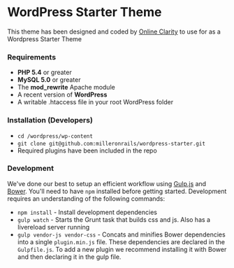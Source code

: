 # WordPress Starter Theme

This theme has been designed and coded by [Online Clarity](http://onlineclarity.ca) to use for as a Wordpress Starter Theme

### Requirements

* **PHP 5.4** or greater
* **MySQL 5.0** or greater
* The **mod_rewrite** Apache module
* A recent version of **WordPress**
* A writable .htaccess file in your root WordPress folder

### Installation (Developers)

* `cd /wordpress/wp-content`
* `git clone git@github.com:milleronrails/wordpress-starter.git`
* Required plugins have been included in the repo

### Development

We've done our best to setup an efficient workflow using [Gulp.js](http://gulpjs.com/) and [Bower](http://bower.io/). You'll need to have `npm` installed before getting started. Development requires an understanding of the following commands:

* `npm install` - Install development dependencies
* `gulp watch` - Starts the Grunt task that builds css and js. Also has a livereload server running
* `gulp vendor-js vendor-css` - Concats and minifies Bower dependencies into a single `plugin.min.js` file. These dependencies are declared in the `Gulpfile.js`. To add a new plugin we recommend installing it with Bower and then declaring it in the gulp file.